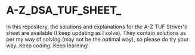 # A-Z_DSA_TUF_SHEET_
In this repository, the solutions and explanations for the A-Z TUF Striver's sheet are available (I keep updating as I solve).
They contain solutions as per my way of solving (may not be the optimal way), so please do try your way..Keep coding..Keep learning!
